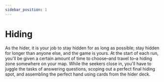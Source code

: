 ```yaml
---
sidebar_position: 1
---
```

# Hiding

As the hider, it is your job to stay hidden for as long as possible; stay hidden for longer than anyone else, and the game is yours. At the start of each run, you'll be given a certain amount of time to choose–and travel to–a hiding zone somewhere on your map. While the seekers close in, you'll have to juggle the tasks of answering questions, scoping out a perfect final hiding spot, and assembling the perfect hand using cards from the hider deck.
